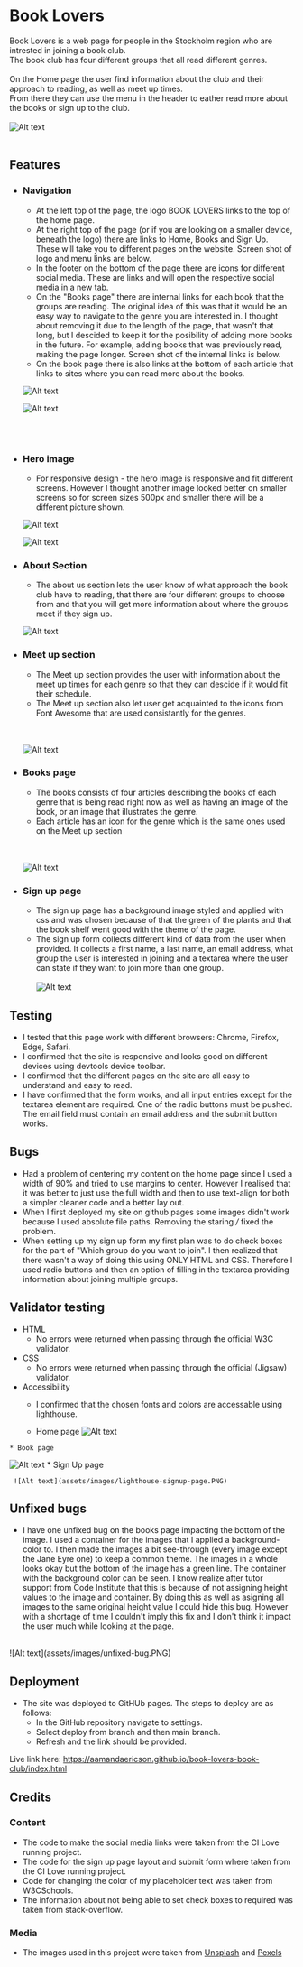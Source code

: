 # Book Lovers
Book Lovers is a web page for people in the Stockholm region who are intrested in joining a book club.   
The book club has four different groups that all read different genres. 
<br />
<br />
On the Home page the user find information about the club and their approach to reading, as well as meet up times.  
From there they can use the menu in the header to eather read more about the books or sign up to the club.
<br />
<br />
![Alt text](assets/images/am-I-responsive.PNG)
<br />
<br />
## Features 
* ### Navigation
  * At the left top of the page, the logo BOOK LOVERS links to the top of the home page.
  * At the right top of the page (or if you are looking on a smaller device, beneath the logo) there are links to Home, Books and Sign Up. These will take you to different pages on the website. Screen shot of logo and menu links are below.
  * In the footer on the bottom of the page there are icons for different social media. These are links and will open the respective social media in a new tab. 
  * On the "Books page" there are internal links for each book that the groups are reading. The original idea of this was that it would be an easy way to navigate to the genre you are interested in. I thought about removing it due to the length of the page, that wasn't that long, but I descided to keep it for the posibility of adding more books in the future. For example, adding books that was previously read, making the page longer. Screen shot of the internal links is below.
  * On the book page there is also links at the bottom of each article that links to sites where you can read more about the books. 

  ![Alt text](assets/images/menu-and-logo.PNG)

  ![Alt text](assets/images/internal-links.PNG)
<br />
<br />

* ### Hero image
    * For responsive design - the hero image is responsive and fit different screens. However I thought another image looked better on smaller screens so for screen sizes 500px and smaller there will be a different picture shown.  
      
  ![Alt text](assets/images/image-compare-big.PNG)

  ![Alt text](assets/images/image-compare-small.PNG) 
* ### About Section
    * The about us section lets the user know of what approach the book club have to reading, that there are four different groups to choose from and that you will get more information about where the groups meet if they sign up. 

    ![Alt text](assets/images/about-us.PNG) 

 * ### Meet up section
    * The Meet up section provides the user with information about the meet up times for each genre so that they can descide if it would fit their schedule.
    * The Meet up section also let user get acquainted to the icons from Font Awesome that are used consistantly for the genres.
    <br />
    <br />

    
     ![Alt text](assets/images/meet-up.PNG)

* ### Books page
  * The books consists of four articles describing the books of each genre that is being read right now as well as having an image of the book, or an image that illustrates the genre. 
  * Each article has an icon for the genre which is the same ones used on the Meet up section
  <br />
  <br />

  ![Alt text](assets/images/books.PNG)

* ### Sign up page
  * The sign up page has a background image styled and applied with css and was chosen because of that the green of the plants and that the book shelf went good with the theme of the page.
  * The sign up form collects different kind of data from the user when provided. It collects a first name, a last name, an email address, what group the user is interested in joining and a textarea where the user can state if they want to join more than one group. 
    <br />
    <br />
    ![Alt text](assets/images/sign-up.PNG)

## Testing
   * I tested that this page work with different browsers: Chrome, Firefox, Edge, Safari.
   * I confirmed that the site is responsive and looks good on different devices using devtools device toolbar.
   * I confirmed that the different pages on the site are all easy to understand and easy to read. 
   * I have confirmed that the form works, and all input entries except for the textarea element are required. One of the radio buttons must be pushed. The email field must contain an email address and the submit button works.

## Bugs
   * Had a problem of centering my content on the home page since I used a width of 90% and tried to use margins to center. However I realised that it was better to just use the full width and then to use text-align for both a simpler cleaner code and a better lay out.
   * When I first deployed my site on github pages some images didn't work because I used absolute file paths. Removing the staring */* fixed the problem.
   * When setting up my sign up form my first plan was to do check boxes for the part of "Which group do you want to join". I then realized that there wasn't a way of doing this using ONLY HTML and CSS. Therefore I used radio buttons and then an option of filling in the textarea providing information about joining multiple groups. 

## Validator testing
   * HTML
     * No errors were returned when passing through the official W3C validator.
   * CSS 
     * No errors were returned when passing through the official (Jigsaw) validator.
   * Accessibility 
     * I confirmed that the chosen fonts and colors are accessable using lighthouse.

     * Home page
  ![Alt text](assets/images/lighthouse-home-page.PNG)

    * Book page
  ![Alt text](assets/images/lighthouse-book-page.PNG)
     * Sign Up page

     ![Alt text](assets/images/lighthouse-signup-page.PNG)
     
## Unfixed bugs
   * I have one unfixed bug on the books page impacting the bottom of the image. I used a container for the images that I applied a background-color to. I then made the images a bit see-through (every image except the Jane Eyre one) to keep a common theme. The images in a whole looks okay but the bottom of the image has a green line. The container with the background color can be seen. I know realize after tutor support from Code Institute that this is because of not assigning height values to the image and container. By doing this as well as asigning all images to the same original height value I could hide this bug. However with a shortage of time I couldn't imply this fix and I don't think it impact the user much while looking at the page.   
   <br />
    ![Alt text](assets/images/unfixed-bug.PNG)

## Deployment
   * The site was deployed to GitHUb pages. The steps to deploy are as follows:
     * In the GitHub repository navigate to settings. 
     * Select deploy from branch and then main branch.
     * Refresh and the link should be provided.

Live link here: https://aamandaericson.github.io/book-lovers-book-club/index.html

## Credits
  ### Content
  * The code to make the social media links were taken from the CI Love running project.
  * The code for the sign up page layout and submit form where taken from the CI Love running project.
  * Code for changing the color of my placeholder text was taken from W3CSchools.
  * The information about not being able to set check boxes to required was taken from stack-overflow.
  ### Media
   * The images used in this project were taken from [Unsplash](https://unsplash.com/) and [Pexels](https://www.pexels.com/)


     

